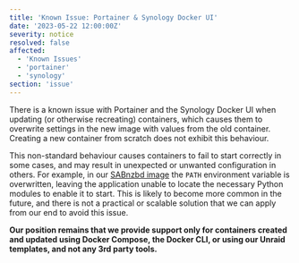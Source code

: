 ```yaml
---
title: 'Known Issue: Portainer & Synology Docker UI'
date: '2023-05-22 12:00:00Z'
severity: notice
resolved: false
affected:
  - 'Known Issues'
  - 'portainer'
  - 'synology'
section: 'issue'
---
```

There is a known issue with Portainer and the Synology Docker UI when updating (or otherwise recreating) containers, which causes them to overwrite settings in the new image with values from the old container. Creating a new container from scratch does not exhibit this behaviour.

This non-standard behaviour causes containers to fail to start correctly in some cases, and may result in unexpected or unwanted configuration in others. For example, in our [SABnzbd image](https://github.com/linuxserver/docker-sabnzbd/issues/188) the `PATH` environment variable is overwritten, leaving the application unable to locate the necessary Python modules to enable it to start. This is likely to become more common in the future, and there is not a practical or scalable solution that we can apply from our end to avoid this issue.

**Our position remains that we provide support only for containers created and updated using Docker Compose, the Docker CLI, or using our Unraid templates, and not any 3rd party tools.**
